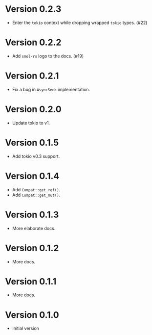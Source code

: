 # Version 0.2.3

- Enter the `tokio` context while dropping wrapped `tokio` types. (#22)

# Version 0.2.2

- Add `smol-rs` logo to the docs. (#19)

# Version 0.2.1

- Fix a bug in `AsyncSeek` implementation.

# Version 0.2.0

- Update tokio to v1.

# Version 0.1.5

- Add tokio v0.3 support.

# Version 0.1.4

- Add `Compat::get_ref()`.
- Add `Compat::get_mut()`.

# Version 0.1.3

- More elaborate docs.

# Version 0.1.2

- More docs.

# Version 0.1.1

- More docs.

# Version 0.1.0

- Initial version
